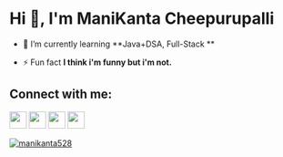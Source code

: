 <h1 align="left">Hi 👋, I'm ManiKanta Cheepurupalli</h1>

- 🌱 I’m currently learning **Java+DSA, Full-Stack **

- ⚡ Fun fact **I think i'm funny but i'm not.**

## Connect with me:

<p align="left">
<a href = "https://twitter.com/manikanta528"><img src="https://img.icons8.com/fluent/48/000000/twitter.png" width="30px"/></a>
<a href = "https://dribbble.com/manikanta528"><img src="https://img.icons8.com/fluency/344/dribbble.png" width="30px"/></a>
<a href = "https://www.instagram.com/manikanta_63030/"><img src="https://img.icons8.com/fluent/48/000000/instagram-new.png" width="30px"/></a>
<a href = "https://www.linkedin.com/in/manikanta528/"><img src="https://img.icons8.com/fluent/48/000000/linkedin.png" width="30px"/></a>
</p>

<p align="left"> <a href="https://twitter.com/manikanta528" target="blank"><img src="https://img.shields.io/twitter/follow/manikanta528?logo=twitter&style=for-the-badge" alt="manikanta528" /></a> </p>









